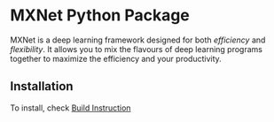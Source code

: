 MXNet Python Package
====================
MXNet is a deep learning framework designed for both *efficiency* and *flexibility*.
It allows you to mix the flavours of deep learning programs together to maximize the efficiency and your productivity.


Installation
------------
To install, check [Build Instruction](http://mxnet.readthedocs.org/en/latest/build.html)
